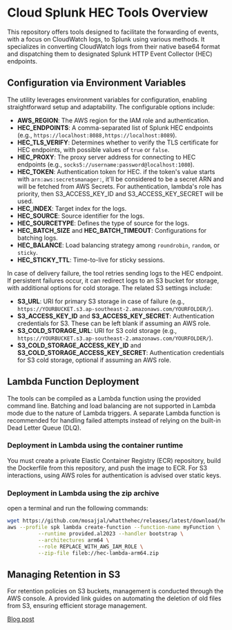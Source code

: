 # Cloud Splunk HEC Tools Overview

This repository offers tools designed to facilitate the forwarding of events, with a focus on CloudWatch logs, to Splunk using various methods. It specializes in converting CloudWatch logs from their native base64 format and dispatching them to designated Splunk HTTP Event Collector (HEC) endpoints.

## Configuration via Environment Variables

The utility leverages environment variables for configuration, enabling straightforward setup and adaptability. The configurable options include:

- **AWS_REGION**: The AWS region for the IAM role and authentication.
- **HEC_ENDPOINTS**: A comma-separated list of Splunk HEC endpoints (e.g., `https://localhost:8088,https://localhost:8089`).
- **HEC_TLS_VERIFY**: Determines whether to verify the TLS certificate for HEC endpoints, with possible values of `true` or `false`.
- **HEC_PROXY**: The proxy server address for connecting to HEC endpoints (e.g., `socks5://username:password@localhost:1080`).
- **HEC_TOKEN**: Authentication token for HEC. if the token's value starts with `arn:aws:secretsmanager:`, it'll be considered to be a secret ARN and will be fetched from AWS Secrets. For authentication, lambda's role has priority, then S3_ACCESS_KEY_ID and S3_ACCESS_KEY_SECRET will be used. 
- **HEC_INDEX**: Target index for the logs.
- **HEC_SOURCE**: Source identifier for the logs.
- **HEC_SOURCETYPE**: Defines the type of source for the logs.
- **HEC_BATCH_SIZE** and **HEC_BATCH_TIMEOUT**: Configurations for batching logs.
- **HEC_BALANCE**: Load balancing strategy among `roundrobin`, `random`, or `sticky`.
- **HEC_STICKY_TTL**: Time-to-live for sticky sessions.

In case of delivery failure, the tool retries sending logs to the HEC endpoint. If persistent failures occur, it can redirect logs to an S3 bucket for storage, with additional options for cold storage. The related S3 settings include:

- **S3_URL**: URI for primary S3 storage in case of failure (e.g., `https://YOURBUCKET.s3.ap-southeast-2.amazonaws.com/YOURFOLDER/`).
- **S3_ACCESS_KEY_ID** and **S3_ACCESS_KEY_SECRET**: Authentication credentials for S3. These can be left blank if assuming an AWS role.
- **S3_COLD_STORAGE_URL**: URI for S3 cold storage (e.g., `https://YOURBUCKET.s3.ap-southeast-2.amazonaws.com/YOURFOLDER/`).
- **S3_COLD_STORAGE_ACCESS_KEY_ID** and **S3_COLD_STORAGE_ACCESS_KEY_SECRET**: Authentication credentials for S3 cold storage, optional if assuming an AWS role.

## Lambda Function Deployment

The tools can be compiled as a Lambda function using the provided command line. Batching and load balancing are not supported in Lambda mode due to the nature of Lambda triggers. A separate Lambda function is recommended for handling failed attempts instead of relying on the built-in Dead Letter Queue (DLQ).

### Deployment in Lambda using the container runtime

You must create a private Elastic Container Registry (ECR) repository, build the Dockerfile from this repository, and push the image to ECR. For S3 interactions, using AWS roles for authentication is advised over static keys.

### Deployment in Lambda using the zip archive

open a terminal and run the following commands:

```bash
wget https://github.com/mosajjal/whatthehec/releases/latest/download/hec-lambda-arm64.zip
aws --profile spk lambda create-function --function-name myFunction \
          --runtime provided.al2023 --handler bootstrap \
          --architectures arm64 \
          --role REPLACE_WITH_AWS_IAM_ROLE \
          --zip-file fileb://hec-lambda-arm64.zip
```


## Managing Retention in S3

For retention policies on S3 buckets, management is conducted through the AWS console. A provided link guides on automating the deletion of old files from S3, ensuring efficient storage management.

[Blog post](https://lepczynski.it/en/aws_en/automatically-delete-old-files-from-aws-s3/)
